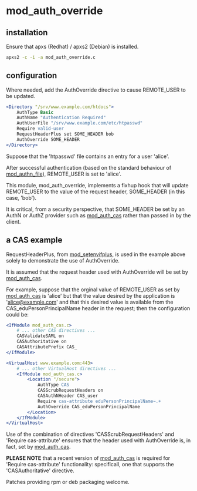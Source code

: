 # mod_auth_override

## installation

Ensure that apxs (Redhat) / apxs2 (Debian) is installed.

```bash
apxs2 -c -i -a mod_auth_override.c
```

## configuration

Where needed, add the AuthOverride directive to cause REMOTE_USER to be
updated.

```apache
<Directory "/srv/www.example.com/htdocs">
    AuthType Basic
    AuthName "Authentication Required"
    AuthUserFile "/srv/www.example.com/etc/htpasswd"
    Require valid-user
    RequestHeaderPlus set SOME_HEADER bob
    AuthOverride SOME_HEADER
</Directory>
```

Suppose that the 'htpasswd' file contains an entry for a user 'alice'.

After successful authentication (based on the standard behaviour of
[mod_authn_file][0]), REMOTE\_USER is set to 'alice'.

This module, mod_auth_override, implements a fixhup hook that will update
REMOTE\_USER to the value of the request header, SOME\_HEADER (in this case,
'bob').

It is critical, from a security perspective, that SOME\_HEADER be set by an
AuthN or AuthZ provider such as [mod_auth_cas][2] rather than passed in by the
client.

## a CAS example

RequestHeaderPlus, from [mod_setenvifplus][1], is used in the example above
solely to demonstrate the use of AuthOverride.

It is assumed that the request header used with AuthOverride will be set by
[mod_auth_cas][2].

For example, suppose that the orginal value of REMOTE\_USER as set by
[mod_auth_cas][2] is 'alice' but that the value desired by the application is
'alice@example.com' and that this desired value is available from the
CAS\_eduPersonPrincipalName header in the request; then the configuration could
be:

```apache
<IfModule mod_auth_cas.c>
    # ... other CAS directives ...
    CASValidateSAML on
    CASAuthoritative on
    CASAttributePrefix CAS_
</IfModule>

<VirtualHost www.example.com:443>
    # ... other VirtualHost directives ...
    <IfModule mod_auth_cas.c>
        <Location "/secure">
            AuthType CAS
            CASScrubRequestHeaders on
            CASAuthNHeader CAS_user
            Require cas-attribute eduPersonPrincipalName~.+
            AuthOverride CAS_eduPersonPrincipalName
        </Location>
    </IfModule>
</VirtualHost>
```

Use of the combination of directives 'CASScrubRequestHeaders' and 'Require
cas-attribute' ensures that the header used with AuthOverride is, in fact, set
by [mod_auth_cas][2].

**PLEASE NOTE** that a recent version of [mod_auth_cas][2] is required for
'Require cas-attribute' functionality: specificall, one that supports the
'CASAuthoritative' directive.

Patches providing rpm or deb packaging welcome.

[0]: http://httpd.apache.org/docs/2.2/mod/mod_authn_file.html
[1]: http://opensource.adnovum.ch/mod_setenvifplus
[2]: https://github.com/Jasig/mod_auth_cas

